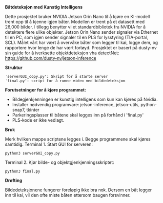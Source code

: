 **Båtdeteksjon med Kunstig Intelligens**

Dette prosjektet bruker NVIDIA Jetson Orin Nano til å kjøre en KI-modell trent opp til å kjenne igjen båter. Modellen er trent på et datasett med 26,000 bilder. I tillegg benytter vi et standardbibliotek fra NVIDIA for å detektere flere ulike objekter. Jetson Orin Nano sender signaler via Ethernet til en PC, som igjen sender signaler til en PLS for lysstyring (TIA-portal, SCL). Målet vårt har vært å overvåke båter som legger til kai, logge dem, og rapportere hvor lenge de har vært fortøyd.
Prosjektet er basert på dusty-nv sin guide for å iverksette objektdeteksjon vha detectNet: https://github.com/dusty-nv/jetson-inference

**Struktur**

    'serverGUI_copy.py': Skript for å starte server
    'final.py': script for å runne video med bildedeteksjon

**Forutsetninger for å kjøre programmet:**

- Bildegjenkjenningen er kunstig intelligens som kun kan kjøres på Nvidia.
- Installer nødvendig programvare: jetson-inference, jetson-utils, python-snap7, tkinter
- Parkeringsplasser til båtene skal legges inn på forhånd i 'final.py'
- PLS-kode er ikke vedlagt.


**Bruk**

Merk hvilken mappe scriptene legges i. Begge programmene skal kjøres samtidig.
Terminal 1. Start GUI for serveren:

    python3 serverGUI_copy.py

Terminal 2. Kjør bilde- og objektgjenkjenningsskriptet:

    python3 final.py

**Drøfting**

Bildedeteksjonene fungerer foreløpig ikke bra nok. Dersom en båt legger inn til kai, vil den ofte miste båten ettersom baugen forsvinner.
